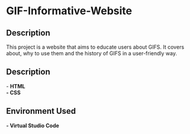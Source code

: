 # GIF-Informative-Website
<h2>Description</h2>
This project is a website that aims to educate users about GIFS. It covers about, why to use them and the history of GIFS in a user-friendly way.
<br />

<h2>Description</h2>
- <b>HTML</br />
- <b>CSS</b>

<h2>Environment Used</h2>
- <b>Virtual Studio Code</b>
